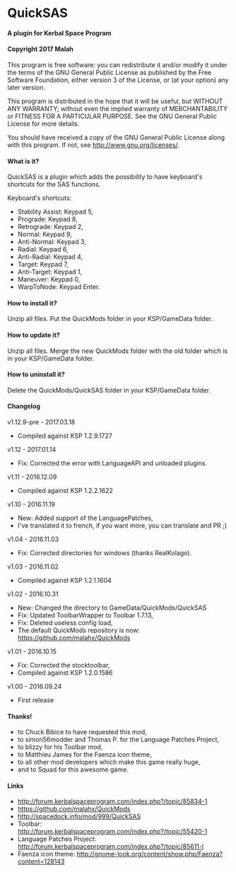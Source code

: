 ﻿# QuickSAS
#### A plugin for Kerbal Space Program
#### Copyright 2017 Malah

This program is free software: you can redistribute it and/or modify
it under the terms of the GNU General Public License as published by
the Free Software Foundation, either version 3 of the License, or
(at your option) any later version.

This program is distributed in the hope that it will be useful,
but WITHOUT ANY WARRANTY; without even the implied warranty of
MERCHANTABILITY or FITNESS FOR A PARTICULAR PURPOSE.  See the
GNU General Public License for more details.

You should have received a copy of the GNU General Public License
along with this program.  If not, see <http://www.gnu.org/licenses/>. 


#### What is it?

QuickSAS is a plugin which adds the possibility to have keyboard's shortcuts for the SAS functions.

Keyboard's shortcuts:

* Stability Assist: Keypad 5,
* Prograde: Keypad 8,
* Retrograde: Keypad 2,
* Normal: Keypad 9,
* Anti-Normal: Keypad 3,
* Radial: Keypad 6,
* Anti-Radial: Keypad 4,
* Target: Keypad 7,
* Anti-Target: Keypad 1,
* Maneuver: Keypad 0,
* WarpToNode: Keypad Enter.

#### How to install it?

Unzip all files. Put the QuickMods folder in your KSP/GameData folder.

#### How to update it?

Unzip all files. Merge the new QuickMods folder with the old folder which is in your KSP/GameData folder.

#### How to uninstall it?

Delete the QuickMods/QuickSAS folder in your KSP/GameData folder.

#### Changelog

v1.12.9-pre - 2017.03.18
* Compiled against KSP 1.2.9.1727

v1.12 - 2017.01.14
* Fix: Corrected the error with LanguageAPI and unloaded plugins.

v1.11 - 2016.12.09
* Compiled against KSP 1.2.2.1622

v1.10 - 2016.11.19
* New: Added support of the LanguagePatches,
* I've translated it to french, if you want more, you can translate and PR ;)

v1.04 - 2016.11.03
* Fix: Corrected directories for windows (thanks RealKolago).

v1.03 - 2016.11.02
* Compiled against KSP 1.2.1.1604

v1.02 - 2016.10.31
* New: Changed the directory to GameData/QuickMods/QuickSAS
* Fix: Updated ToolbarWrapper to Toolbar 1.7.13,
* Fix: Deleted useless config load,
* The default QuickMods repository is now: https://github.com/malahx/QuickMods

v1.01 - 2016.10.15
* Fix: Corrected the stocktoolbar,
* Compiled against KSP 1.2.0.1586

v1.00 - 2016.09.24
* First release

#### Thanks!

* to Chuck Bibice to have requested this mod,
* to simon56modder and Thomas P. for the Language Patches Project,
* to blizzy for his Toolbar mod,
* to Matthieu James for the Faenza icon theme,
* to all other mod developers which make this game really huge,
* and to Squad for this awesome game.

#### Links

* http://forum.kerbalspaceprogram.com/index.php?/topic/85834-1
* https://github.com/malahx/QuickMods
* http://spacedock.info/mod/999/QuickSAS
* Toolbar: http://forum.kerbalspaceprogram.com/index.php?/topic/55420-1
* Language Patches Project: http://forum.kerbalspaceprogram.com/index.php?/topic/85611-l
* Faenza icon theme: http://gnome-look.org/content/show.php/Faenza?content=128143
